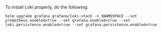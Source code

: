 To install Loki properly, do the following:

`helm upgrade grafana grafana/loki-stack -n $NAMESPACE --set prometheus.enabled=true --set grafana.enabled=true --set loki.persistence.enabled=true --set grafana.persistence.enabled=true`